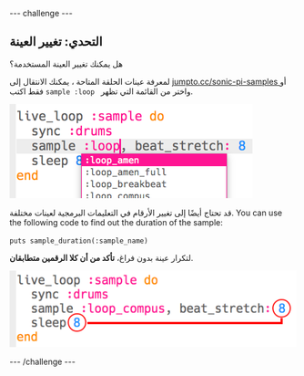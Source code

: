 \--- challenge \---

## التحدي: تغيير العينة

هل يمكنك تغيير العينة المستخدمة؟

لمعرفة عينات الحلقة المتاحة ، يمكنك الانتقال إلى [ jumpto.cc/sonic-pi-samples ](http://jumpto.cc/sonic-pi-samples) أو فقط اكتب `sample :loop ` واختر من القائمة التي تظهر.

![لقطة الشاشة](images/dj-sample-choose.png)

قد تحتاج أيضًا إلى تغيير الأرقام في التعليمات البرمجية لعينات مختلفة. You can use the following code to find out the duration of the sample:

`puts sample_duration(:sample_name)`

لتكرار عينة بدون فراغ، **تأكد من أن كلا الرقمين متطابقان**.

![لقطة الشاشة](images/dj-sample-numbers.png)

\--- /challenge \---